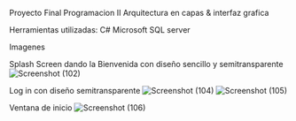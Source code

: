 Proyecto Final Programacion II
Arquitectura en capas & interfaz grafica

  Herramientas utilizadas:
    C#
    Microsoft SQL server
    
Imagenes

Splash Screen dando la Bienvenida con diseño sencillo y semitransparente
![Screenshot (102)](https://user-images.githubusercontent.com/78834422/183459401-b80f8086-0e8f-48d2-a536-0d2020499ebc.png)

Log in con diseño semitransparente
![Screenshot (104)](https://user-images.githubusercontent.com/78834422/183459427-c1a7108c-2847-4c11-9017-d7928d36a449.png)
![Screenshot (105)](https://user-images.githubusercontent.com/78834422/183459449-1a436a33-38c0-409d-a040-47cfbaedfd52.png)

Ventana de inicio
![Screenshot (106)](https://user-images.githubusercontent.com/78834422/183459469-8477ef18-5f3f-4745-acaf-ea62e037420d.png)
